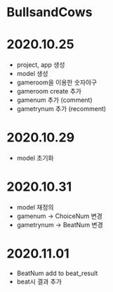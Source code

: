 # BullsandCows

# 2020.10.25
 - project, app 생성
 - model 생성
 - gameroom을 이용한 숫자야구
 - gameroom create 추가
 - gamenum 추가 (comment)
 - gametrynum 추가 (recomment)

 # 2020.10.29
 - model 초기화

# 2020.10.31
 - model 재정의
 - gamenum -> ChoiceNum 변경
 - gametrynum -> BeatNum 변경

# 2020.11.01
 - BeatNum add to beat_result
 - beat시 결과 추가